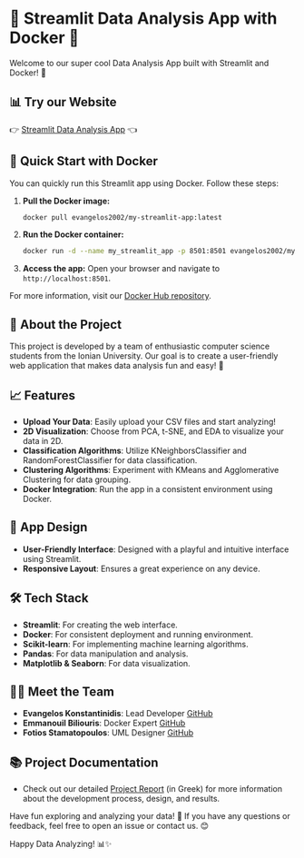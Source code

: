 # 🎉 Streamlit Data Analysis App with Docker 🌟

Welcome to our super cool Data Analysis App built with Streamlit and Docker! 🚀

## 📊 Try our Website

👉 [Streamlit Data Analysis App](https://softwaretechnology-b42qedritrsylcjthcxrvx.streamlit.app) 👈

## 🚀 Quick Start with Docker

You can quickly run this Streamlit app using Docker. Follow these steps:

1. **Pull the Docker image:**
    ```sh
    docker pull evangelos2002/my-streamlit-app:latest
    ```
2. **Run the Docker container:**
    ```sh
    docker run -d --name my_streamlit_app -p 8501:8501 evangelos2002/my-streamlit-app:latest
    ```
3. **Access the app:**
    Open your browser and navigate to `http://localhost:8501`.

For more information, visit our [Docker Hub repository](https://hub.docker.com/repository/docker/evangelos2002/my-streamlit-app/tags).

## 🏫 About the Project

This project is developed by a team of enthusiastic computer science students from the Ionian University. Our goal is to create a user-friendly web application that makes data analysis fun and easy! 🥳

## 📈 Features

- **Upload Your Data**: Easily upload your CSV files and start analyzing!
- **2D Visualization**: Choose from PCA, t-SNE, and EDA to visualize your data in 2D.
- **Classification Algorithms**: Utilize KNeighborsClassifier and RandomForestClassifier for data classification.
- **Clustering Algorithms**: Experiment with KMeans and Agglomerative Clustering for data grouping.
- **Docker Integration**: Run the app in a consistent environment using Docker.

## 🎨 App Design

- **User-Friendly Interface**: Designed with a playful and intuitive interface using Streamlit.
- **Responsive Layout**: Ensures a great experience on any device.

## 🛠️ Tech Stack

- **Streamlit**: For creating the web interface.
- **Docker**: For consistent deployment and running environment.
- **Scikit-learn**: For implementing machine learning algorithms.
- **Pandas**: For data manipulation and analysis.
- **Matplotlib & Seaborn**: For data visualization.


## 👨‍💻 Meet the Team

- **Evangelos Konstantinidis**: Lead Developer [GitHub](https://github.com/vag4me)
- **Emmanouil Biliouris**: Docker Expert [GitHub](https://github.com/ManosBiliouris)
- **Fotios Stamatopoulos**: UML Designer [GitHub](https://github.com/FOTAKLAS)

## 📚 Project Documentation

- Check out our detailed [Project Report](https://github.com/ManosBiliouris/Texnologia_Logismikou/blob/main/report.pdf) (in Greek) for more information about the development process, design, and results.

Have fun exploring and analyzing your data! 🎉 If you have any questions or feedback, feel free to open an issue or contact us. 😊

Happy Data Analyzing! 📊✨
